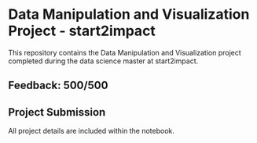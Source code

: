 # Data Manipulation and Visualization Project - start2impact

This repository contains the Data Manipulation and Visualization project completed during the data science master at start2impact.

## Feedback: 500/500

## Project Submission

All project details are included within the notebook.